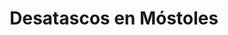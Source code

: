 ---
id: 'service-10'
title: 'Desatascos en Móstoles'
titleMeta: "Desatascos y Desatrancos en Móstoles | Poceros "
mediumImage: 'renovation-lg.webp'
largeImage: 'desatascosmostoles-md.webp'
canonical: https://www.desatascos-madrid.com/desatascos/desatascos-mostoles
metaContent: "Desatascos Pociten: Desatascos y Desatrancos en Móstoles. Poceros especializados 🌊. Soluciones eficientes para tus problemas de atascos. Llámanos ☎️ 647 376 782"
detailBreadcrumbSubTitle: 'Single Service'
detailBreadcrumbDesc: 'Empresa de poceros en Pozuelo con los mejores precios'


title2: 'Desatascos en Móstoles'
#PARRAFO color negro de fondo y letras en verde
detailSubTitle: 'Desatascos y desatrancos en Móstoles: Solucionamos tus problemas'

#PARRAFO slider
parrafo: "Soluciones rápidas y personalizadas para tus problemas de pocería en Móstoles con Desatascos Pociten"

#PARRAFO Primera pregunta



descripcion: "Como empresa líder en servicios de desatascos y desatrancos en la ciudad de Móstoles, en Desatascos Pociten contamos con la experiencia, el equipo y los recursos necesarios para resolver cualquier problema de pocería que se presente en su hogar o negocio. En este artículo, le explicaremos en detalle cómo funcionan nuestros servicios, cuáles son los beneficios de elegirnos y cómo podemos ayudarlo a prevenir futuros problemas de pocería."
detailDesc: ""

#PARRAFO Segunda pregunta
pregunta2: "¿Qué son los servicios de desatascos y desatrancos?"
descripcion1: "Los servicios de desatascos y desatrancos son servicios de pocería especializados que se encargan de resolver problemas en las tuberías y los desagües de su hogar o negocio. Estos problemas pueden incluir atascos, bloqueos, obstrucciones y acumulaciones de residuos, entre otros. En Desatascos Pociten, contamos con equipos y técnicas especializadas para solucionar estos problemas de manera rápida y eficaz."
descripcion2: ""

#PARRAFO Tercera pregunta
pregunta3: "¿Por qué elegir a Desatascos Pociten?"
descripcion3: "En Desatascos Pociten, nos enorgullece ofrecer a nuestros clientes los mejores servicios de desatascos y desatrancos en Móstoles. Al elegirnos, usted se beneficiará de:"

#Set inner Html con contenido variable

contenidoDescripcion: "
<h2>Experiencia y conocimientos</h2>
<p>Contamos con un equipo de profesionales altamente capacitados y experimentados que conocen bien los sistemas de pocería y tienen experiencia en resolver cualquier problema que se les presente.</p>
<br>
<h3>Tecnología de última generación</h3>
<p>En Desatascos Pociten, utilizamos equipos y técnicas de última generación para garantizar que nuestros servicios sean lo más eficaces posible. Además, nos aseguramos de estar al día con las últimas tendencias y avances en el campo de la pocería..</p>
<br>
<h3>Servicio rápido y eficiente</h3>
<p>En Desatascos Pociten, sabemos lo importante que es solucionar los problemas de pocería de manera rápida y eficiente. Por eso, trabajamos rápidamente para resolver el problema lo antes posible y garantizar que su hogar o negocio vuelva a funcionar con normalidad.</p>
<br>
<h3>Precios competitivos</h3>
<p>En Desatascos Pociten, nos esforzamos por ofrecer servicios de alta calidad a precios razonables. Trabajamos con transparencia y honestidad para garantizar que nuestros clientes siempre sepan exactamente lo que están pagando.</p>
<br>


<h2>¿Cómo funcionan nuestros servicios?</h2>
<p>En Desatascos Pociten, ofrecemos una amplia gama de servicios de desatascos y desatrancos en Móstoles. Algunos de nuestros servicios más populares incluyen:</p>

<h3>Desatascos de tuberías</h3>
<p>Nuestros técnicos están capacitados para desatascar tuberías de cualquier tamaño y en cualquier lugar de su hogar o negocio. Utilizamos técnicas especializadas para eliminar cualquier obstrucción o acumulación de residuos en la tubería.</p>
<br>
<h3>Limpieza de fosas sépticas</h3>
<p>En Desatascos Pociten, también ofrecemos servicios de limpieza de fosas sépticas para garantizar que su sistema de saneamiento funcione correctamente. Realizamos una limpieza completa y utilizamos técnicas especializadas para eliminar cualquier acumulación de residuos.</p>
<br>
<h3>Inspección de tuberías</h3>
<p>Utilizamos cámaras especializadas para inspeccionar el interior de las tuberías y detectar cualquier problema oculto. Esto nos permite identificar problemas antes de que se conviertan en un problema mucho más grave</p>
<br>
<h3>Soluciones personalizadas</h3>
<p>En Desatascos Pociten, entendemos que cada problema de pocería es único. Por eso, ofrecemos soluciones personalizadas para cada cliente. Trabajamos con usted para entender su situación y encontrar la mejor solución posible para resolver el problema.</p>
<br>
<h2>¿Cómo prevenir futuros problemas de pocería?</h2>
<p>En Desatascos Pociten, no solo ofrecemos servicios de desatascos y desatrancos, sino que también podemos ayudarlo a prevenir futuros problemas de pocería. Algunas de las medidas preventivas que puede tomar incluyen:</p>

<h3>Mantenimiento regular</h3>
<p>El mantenimiento regular de sus sistemas de pocería puede ayudar a prevenir problemas antes de que ocurran. En Desatascos Pociten, ofrecemos servicios de mantenimiento para ayudarlo a mantener sus sistemas de pocería en buen estado.</p>
<br>

<h3>Eliminar residuos correctamente</h3>
<p>No arroje residuos por el inodoro o el fregadero. Esto puede causar obstrucciones y atascos en sus tuberías. En su lugar, deshágase de los residuos de manera responsable y adecuada.</p>
<br>
<h3>Revisar las tuberías de forma regular</h3>
<p>Revise sus tuberías de manera regular para detectar cualquier problema temprano. Si nota algún problema, contáctenos de inmediato para que podamos solucionarlo antes de que empeore.</p>
"

#PARRAFO Cuarta pregunta

descripcion4: "En Desatascos Pociten, ofrecemos los mejores servicios de desatascos y desatrancos en Móstoles. Contamos con un equipo altamente capacitado y los mejores equipos y técnicas para resolver cualquier problema de pocería que se presente en su hogar o negocio. Además, ofrecemos soluciones personalizadas y podemos ayudarlo a prevenir futuros problemas de pocería. Si tiene algún problema de pocería, no dude en contactarnos."


#FAqs de la pagina

accordionData:
 [
    {
      question: '¿Cuánto tiempo tardan en llegar a mi hogar o negocio?',
      answer:
        'Nos esforzamos por llegar a su hogar o negocio lo antes posible. El tiempo de llegada depende de la ubicación y la gravedad del problema.',
    },
    {
      question: '¿Qué debo hacer si tengo una emergencia conmis tuberías?',
      answer:
        'Si tiene una emergencia con sus tuberías, contáctenos de inmediato. Estamos disponibles las 24 horas del día, los 7 días de la semana para atender emergencias.',
    },
    {
      question: '¿Ofrecen servicios de mantenimiento?',
      answer:
        'Sí, ofrecemos servicios de mantenimiento para ayudarlo a mantener sus sistemas de tuberías en buen estado.',
    },
      {
      question: '¿Cuáles son sus precios?',
      answer: 'Nuestros precios son razonables y competitivos. Trabajamos con transparencia y honestidad para garantizar que nuestros clientes siempre sepan exactamente lo que están pagando.'
    },
      {
      question: '¿Ofrecen garantía en sus servicios?',
      answer:
        'Sí, ofrecemos garantía en nuestros servicios. Si no está satisfecho con nuestro trabajo, haremos todo lo posible para solucionar el problema.',
    },
  ]

#OPCIONES LI

option1: '✅ Pisos y viviendas en general con problemas de atascos en bañeras, fregaderos o inodoros.'

option2: '✅ Chalets individuales, adosados o pareados de clientes particulares en general con problemas de atascos en arquetas de hojas o tierra. '
option3: '✅ Colegios con atascos en general de aseos y arquetas de patios.'
option4: '✅ Urbanizaciones con atascos, arquetas deterioradas, problemas de tuberías o bajantes.'
option5: '✅ Restaurantes con problemas de atascos en cocina, fregaderos o en los aseos de los clientes.'
option6: '✅ Instalaciones deportivas con problemas en los desagües de las piscina o vaciado de arquetas en los vestuarios.'
option7: '✅ Hoteles para el mantenimiento de sus instalaciones, queriendo dar siempre el mejor servicio a sus huéspedes.'
option 8: '✅ Multinacionales para incidencias o mantenimiento de las instalaciones distribuidas en sus oficinas.'
option 9: '✅ Naves industriales, que generan residuos que sin remedio se acumulan en sus arquetas produciendo atrancos.'




#PARRAFO TEXTO FONDO NEGRO LETRAS VERDES ANTES DE BOTON

parrafo1: '<h2>24 HORAS A TU SERVICIO</h2>'


isFeatured: true
---